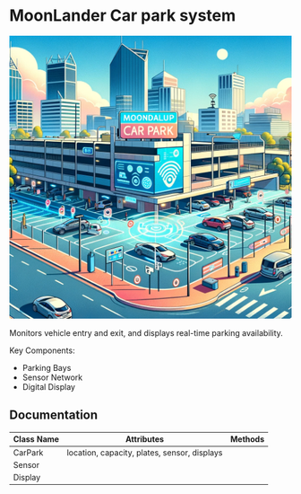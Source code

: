 # MoonLander Car park system

![MoonLanderImage](images/new_car_park.png)

Monitors vehicle entry and exit, and displays real-time parking availability.

Key Components:

 - Parking Bays
 - Sensor Network
 - Digital Display


## Documentation

| Class Name | Attributes                                    | Methods |
   |------------|-----------------------------------------------|---------|
| CarPark    | location, capacity, plates, sensor, displays  |         |
| Sensor     |                                               |         |
| Display    |                                               |         |



